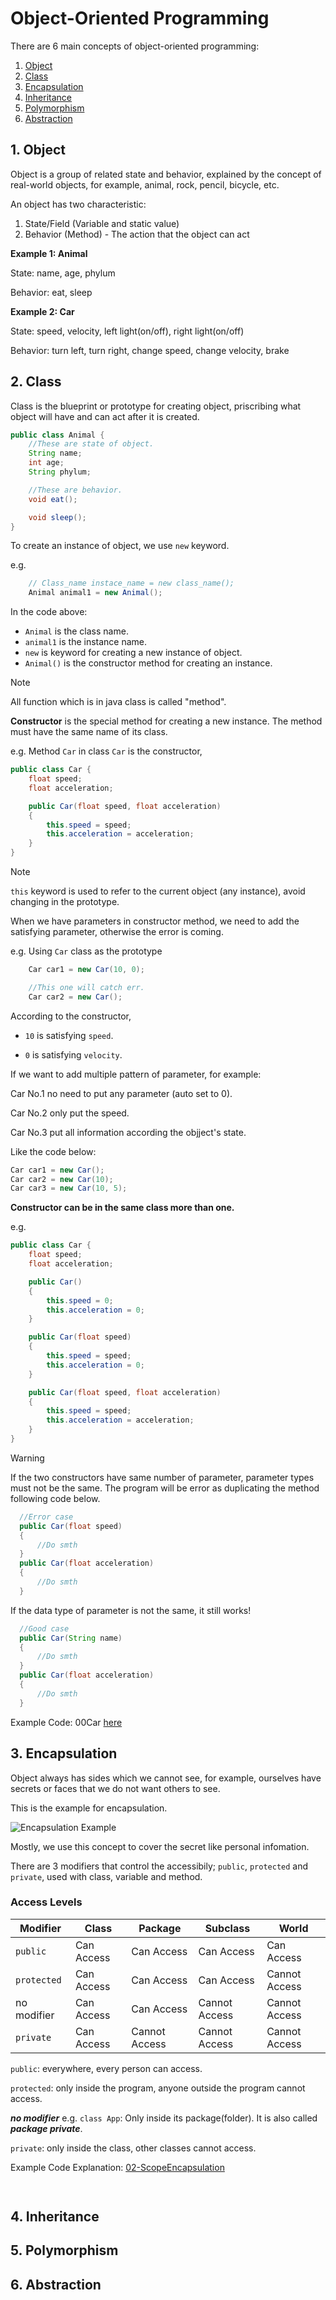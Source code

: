 # Object-Oriented Programming
There are 6 main concepts of object-oriented programming:

1. [Object](#1-object)
2. [Class](#2-class)
3. [Encapsulation](#3-encapsulation)
4. [Inheritance](#4-inheritance)
5. [Polymorphism](#5-polymorphism)
6. [Abstraction](#6-abstraction)

## 1. Object
Object is a group of related state and behavior, explained by the concept of real-world objects, for example, animal, rock, pencil, bicycle, etc. 

An object has two characteristic:
1. State/Field (Variable and static value) 
2. Behavior (Method) - The action that the object can act

**Example 1: Animal**

State: name, age, phylum

Behavior: eat, sleep

**Example 2: Car**

State: speed, velocity, left light(on/off), right light(on/off)

Behavior: turn left, turn right, change speed, change velocity, brake

## 2. Class

Class is the blueprint or prototype for creating object, priscribing what object will have and can act after it is created. 

```Java
public class Animal {
    //These are state of object.
    String name;
    int age;
    String phylum;

    //These are behavior.
    void eat();

    void sleep();
}
```

To create an instance of object, we use `new` keyword.

e.g.
```Java
    // Class_name instace_name = new class_name(); 
    Animal animal1 = new Animal();
```
In the code above:
- `Animal` is the class name.
- `animal1` is the instance name.
- `new` is keyword for creating a new instance of object.
- `Animal()` is the constructor method for creating an instance.

> [!NOTE]
> All function which is in java class is called "method". 


**Constructor** is the special method for creating a new instance. The method must have the same name of its class.

e.g. Method `Car` in class `Car` is the constructor,    
```Java
public class Car {
    float speed;
    float acceleration;

    public Car(float speed, float acceleration)
    {
        this.speed = speed;
        this.acceleration = acceleration;
    }
}
```
> [!NOTE]
> `this` keyword is used to refer to the current object (any instance), avoid changing in the prototype. 

When we have parameters in constructor method, we need to add the satisfying parameter, otherwise the error is coming. 

e.g. Using `Car` class as the prototype
```Java
    Car car1 = new Car(10, 0);

    //This one will catch err.
    Car car2 = new Car();
```

According to the constructor,

- `10` is satisfying `speed`.

- `0` is satisfying `velocity`.

If we want to add multiple pattern of parameter, for example:

Car No.1 no need to put any parameter (auto set to 0).

Car No.2 only put the speed.

Car No.3 put all information according the objject's state.

Like the code below:

```Java
Car car1 = new Car();
Car car2 = new Car(10);
Car car3 = new Car(10, 5);
```
**Constructor can be in the same class more than one.**

e.g.
```Java
public class Car {
    float speed;
    float acceleration;

    public Car() 
    {
        this.speed = 0;
        this.acceleration = 0;
    }

    public Car(float speed)
    {
        this.speed = speed;
        this.acceleration = 0;
    }

    public Car(float speed, float acceleration)
    {
        this.speed = speed;
        this.acceleration = acceleration;
    }
}
```
> [!WARNING]
> If the two constructors have same number of parameter, parameter types must not be the same.
> The program will be error as duplicating the method following code below.
> ```Java
>   //Error case 
>   public Car(float speed)
>   {
>       //Do smth
>   }
>   public Car(float acceleration)
>   {
>       //Do smth
>   }
> ``` 
> If the data type of parameter is not the same, it still works!
> ```Java
>   //Good case 
>   public Car(String name)
>   {
>       //Do smth
>   }
>   public Car(float acceleration)
>   {
>       //Do smth
>   }
>```

Example Code: 00Car [here](./00Car/src/)

## 3. Encapsulation
Object always has sides which we cannot see, for example, ourselves have secrets or faces that we do not want others to see.

This is the example for encapsulation.

![Encapsulation Example](./assets/EncapsulationExample.png)

Mostly, we use this concept to cover the secret like personal infomation.

There are 3 modifiers that control the accessibily; `public`, `protected` and `private`, used with class, variable and method.

### Access Levels
|Modifier   |Class     |Package      |Subclass     |World        |
|-----------|----------|-------------|-------------|-------------|
|`public`   |Can Access|Can Access   |Can Access   |Can Access   |
|`protected`|Can Access|Can Access   |Can Access   |Cannot Access|
|no modifier|Can Access|Can Access   |Cannot Access|Cannot Access|
|`private`  |Can Access|Cannot Access|Cannot Access|Cannot Access|

`public`: everywhere, every person can access.

`protected`: only inside the program, anyone outside the program cannot access.

***no modifier*** e.g. `class App`: Only inside its package(folder). It is also called ***package private***. 

`private`: only inside the class, other classes cannot access.

Example Code Explanation: [02-ScopeEncapsulation](../02-ScopeEncapsulation/src)

```bash
    
```

## 4. Inheritance

## 5. Polymorphism

## 6. Abstraction
